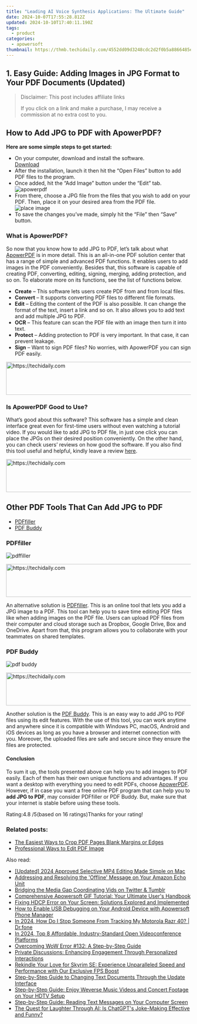 ```yaml
---
title: "Leading AI Voice Synthesis Applications: The Ultimate Guide"
date: 2024-10-07T17:55:28.812Z
updated: 2024-10-10T17:40:11.190Z
tags:
  - product
categories:
  - apowersoft
thumbnail: https://thmb.techidaily.com/4552dd09d3248cdc2d2f0b5a8866485e28d07f676a831c6174ae4d9651da8ef0.jpg
---
```


## 1. Easy Guide: Adding Images in JPG Format to Your PDF Documents (Updated)

>  Disclaimer: This post includes affiliate links
>
>  If you click on a link and make a purchase, I may receive a commission at no extra cost to you.
>

## How to Add JPG to PDF with ApowerPDF?

**Here are some simple steps to get started:**

* On your computer, download and install the software.  
[Download](https://tools.techidaily.com/apowersoft/products/)
* After the installation, launch it then hit the “Open Files” button to add PDF files to the program.
* Once added, hit the “Add Image” button under the “Edit” tab.  
![apowerpdf](https://www.apowersoft.com//webusupload.aoscdn.com/apowercom/wp-content/uploads/2020/07/add-image.jpg.webp)
* From there, choose a JPG file from the files that you wish to add on your PDF. Then, place it on your desired area from the PDF file.  
![place image](https://www.apowersoft.com//webusupload.aoscdn.com/apowercom/wp-content/uploads/2020/07/place-jpg.jpg.webp)
* To save the changes you’ve made, simply hit the “File” then “Save” button.

### What is ApowerPDF?

So now that you know how to add JPG to PDF, let’s talk about what [ApowerPDF](https://tools.techidaily.com/apowersoft/apower-pdf/) is in more detail. This is an all-in-one PDF solution center that has a range of simple and advanced PDF functions. It enables users to add images in the PDF conveniently. Besides that, this software is capable of creating PDF, converting, editing, signing, merging, adding protection, and so on. To elaborate more on its functions, see the list of functions below.

* **Create** – This software lets users create PDF from and from local files.
* **Convert** – It supports converting PDF files to different file formats.
* **Edit**  – Editing the content of the PDF is also possible. It can change the format of the text, insert a link and so on. It also allows you to add text and add multiple JPG to PDF.
* **OCR** – This feature can scan the PDF file with an image then turn it into text.
* **Protect** – Adding protection to PDF is very important. In that case, it can prevent leakage.
* **Sign** – Want to sign PDF files? No worries, with ApowerPDF you can sign PDF easily.

<!-- affiliate ads begin -->
<a href="https://appsumo.8odi.net/c/5597632/2144288/7443" target="_top" id="2144288">
  <img src="//a.impactradius-go.com/display-ad/7443-2144288" border="0" alt="https://techidaily.com" width="728" height="90"/>
</a>
<img height="0" width="0" src="https://appsumo.8odi.net/i/5597632/2144288/7443" style="position:absolute;visibility:hidden;" border="0" />
<!-- affiliate ads end -->

### Is ApowerPDF Good to Use?

What’s good about this software? This software has a simple and clean interface great even for first-time users without even watching a tutorial video. If you would like to add JPG to PDF file, in just one click you can place the JPGs on their desired position conveniently. On the other hand, you can check users’ reviews on how good the software. If you also find this tool useful and helpful, kindly leave a review [here](https://www.g2crowd.com/products/apowerpdf/reviews).

<!-- affiliate ads begin -->
<a href="https://appsumo.8odi.net/c/5597632/2068408/7443" target="_top" id="2068408">
  <img src="//a.impactradius-go.com/display-ad/7443-2068408" border="0" alt="https://techidaily.com" width="728" height="90"/>
</a>
<img height="0" width="0" src="https://appsumo.8odi.net/i/5597632/2068408/7443" style="position:absolute;visibility:hidden;" border="0" />
<!-- affiliate ads end -->

## Other PDF Tools That Can Add JPG to PDF

* [PDFfiller](https://tools.techidaily.com/apowersoft/products/)
* [PDF Buddy](https://tools.techidaily.com/apowersoft/products/)

### PDFfiller

![pdffiller](https://www.apowersoft.com//webusupload.aoscdn.com/apowercom/wp-content/uploads/2020/07/add-image-pdffiller.jpg.webp)

<!-- affiliate ads begin -->
<a href="https://appsumo.8odi.net/c/5597632/2105859/7443" target="_top" id="2105859">
  <img src="//a.impactradius-go.com/display-ad/7443-2105859" border="0" alt="https://techidaily.com" width="728" height="90"/>
</a>
<img height="0" width="0" src="https://appsumo.8odi.net/i/5597632/2105859/7443" style="position:absolute;visibility:hidden;" border="0" />
<!-- affiliate ads end -->

An alternative solution is [PDFfiller](https://www.pdffiller.com/en/categories/add-image.htm). This is an online tool that lets you add a JPG image to a PDF. This tool can help you to save time editing PDF files like when adding images on the PDF file. Users can upload PDF files from their computer and cloud storage such as Dropbox, Google Drive, Box and OneDrive. Apart from that, this program allows you to collaborate with your teammates on shared templates.

### PDF Buddy

![pdf buddy](https://www.apowersoft.com//webusupload.aoscdn.com/apowercom/wp-content/uploads/2020/07/add-jpg-using-pdfbuddy.jpg.webp)

<!-- affiliate ads begin -->
<a href="https://appsumo.8odi.net/c/5597632/2037475/7443" target="_top" id="2037475">
  <img src="//a.impactradius-go.com/display-ad/7443-2037475" border="0" alt="https://techidaily.com" width="728" height="90"/>
</a>
<img height="0" width="0" src="https://appsumo.8odi.net/i/5597632/2037475/7443" style="position:absolute;visibility:hidden;" border="0" />
<!-- affiliate ads end -->

Another solution is the [PDF Buddy](https://www.pdfbuddy.com/how-to/add-image-to-pdf). This is an easy way to add JPG to PDF files using its edit features. With the use of this tool, you can work anytime and anywhere since it is compatible with Windows PC, macOS, Android and iOS devices as long as you have a browser and internet connection with you. Moreover, the uploaded files are safe and secure since they ensure the files are protected.

#### Conclusion

To sum it up, the tools presented above can help you to add images to PDF easily. Each of them has their own unique functions and advantages. If you want a desktop with everything you need to edit PDFs, choose [ApowerPDF](https://tools.techidaily.com/apowersoft/apower-pdf/). However, if in case you want a free online PDF program that can help you to **add JPG to PDF**, may consider PDFfiller or PDF Buddy. But, make sure that your internet is stable before using these tools.

Rating:4.8 /5(based on 16 ratings)Thanks for your rating!

### Related posts:

* [The Easiest Ways to Crop PDF Pages Blank Margins or Edges](https://tools.techidaily.com/apowersoft/apower-pdf/)
* [Professional Ways to Edit PDF Image](https://tools.techidaily.com/apowersoft/apower-pdf/)

<ins class="adsbygoogle"
     style="display:block"
     data-ad-format="autorelaxed"
     data-ad-client="ca-pub-7571918770474297"
     data-ad-slot="1223367746"></ins>

<ins class="adsbygoogle"
     style="display:block"
     data-ad-client="ca-pub-7571918770474297"
     data-ad-slot="8358498916"
     data-ad-format="auto"
     data-full-width-responsive="true"></ins>

<span class="atpl-alsoreadstyle">Also read:</span>
<div><ul>
<li><a href="https://youtube-lab.techidaily.com/ed-2024-approved-selective-mp4-editing-made-simple-on-mac/"><u>[Updated] 2024 Approved Selective MP4 Editing Made Simple on Mac</u></a></li>
<li><a href="https://tech-renaissance.techidaily.com/addressing-and-resolving-the-offline-message-on-your-amazon-echo-unit/"><u>Addressing and Resolving the 'Offline' Message on Your Amazon Echo Unit</u></a></li>
<li><a href="https://twitter-videos.techidaily.com/bridging-the-media-gap-coordinating-vids-on-twitter-and-tumblr/"><u>Bridging the Media Gap Coordinating Vids on Twitter & Tumblr</u></a></li>
<li><a href="https://fox-pages.techidaily.com/comprehensive-apowersoft-gif-tutorial-your-ultimate-users-handbook/"><u>Comprehensive Apowersoft GIF Tutorial: Your Ultimate User's Handbook</u></a></li>
<li><a href="https://common-error.techidaily.com/fixing-hdcp-error-on-your-screen-solutions-explored-and-implemented/"><u>Fixing HDCP Error on Your Screen: Solutions Explored and Implemented</u></a></li>
<li><a href="https://fox-pages.techidaily.com/how-to-enable-usb-debugging-on-your-android-device-with-apowersoft-phone-manager/"><u>How to Enable USB Debugging on Your Android Device with Apowersoft Phone Manager</u></a></li>
<li><a href="https://android-location-track.techidaily.com/in-2024-how-do-i-stop-someone-from-tracking-my-motorola-razr-40-drfone-by-drfone-virtual-android/"><u>In 2024, How Do I Stop Someone From Tracking My Motorola Razr 40? | Dr.fone</u></a></li>
<li><a href="https://screen-activity-recording.techidaily.com/in-2024-top-8-affordable-industry-standard-open-videoconference-platforms/"><u>In 2024, Top 8 Affordable, Industry-Standard Open Videoconference Platforms</u></a></li>
<li><a href="https://win11.techidaily.com/overcoming-wow-error-132-a-step-by-step-guide/"><u>Overcoming WoW Error #132: A Step-by-Step Guide</u></a></li>
<li><a href="https://fox-pages.techidaily.com/private-discussions-enhancing-engagement-through-personalized-interactions/"><u>Private Discussions: Enhancing Engagement Through Personalized Interactions</u></a></li>
<li><a href="https://tech-savvy.techidaily.com/1723808100788-rekindle-your-love-for-skyrim-se-experience-unparalleled-speed-and-performance-with-our-exclusive-fps-boost/"><u>Rekindle Your Love for Skyrim SE: Experience Unparalleled Speed and Performance with Our Exclusive FPS Boost</u></a></li>
<li><a href="https://fox-pages.techidaily.com/step-by-step-guide-to-changing-text-documents-through-the-update-interface/"><u>Step-by-Step Guide to Changing Text Documents Through the Update Interface</u></a></li>
<li><a href="https://fox-pages.techidaily.com/step-by-step-guide-enjoy-weverse-music-videos-and-concert-footage-on-your-hdtv-setup/"><u>Step-by-Step Guide: Enjoy Weverse Music Videos and Concert Footage on Your HDTV Setup</u></a></li>
<li><a href="https://fox-pages.techidaily.com/step-by-step-guide-reading-text-messages-on-your-computer-screen/"><u>Step-by-Step Guide: Reading Text Messages on Your Computer Screen</u></a></li>
<li><a href="https://tech-haven.techidaily.com/the-quest-for-laughter-through-ai-is-chatgpts-joke-making-effective-and-funny/"><u>The Quest for Laughter Through AI: Is ChatGPT's Joke-Making Effective and Funny?</u></a></li>
</ul></div>

